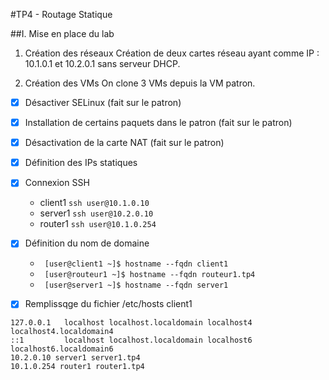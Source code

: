 #TP4 - Routage Statique

##I. Mise en place du lab

1. Création des réseaux
Création de deux cartes réseau ayant comme IP : 10.1.0.1 et 10.2.0.1 sans serveur DHCP.

2. Création des VMs
On clone 3 VMs depuis la VM patron.

- [x] Désactiver SELinux (fait sur le patron)
- [x] Installation de certains paquets dans le patron (fait sur le patron)
- [x] Désactivation de la carte NAT (fait sur le patron)
- [x] Définition des IPs statiques
- [x] Connexion SSH
    * client1 ```ssh user@10.1.0.10 ```
    * server1 ```ssh user@10.2.0.10 ```
    * router1 ```ssh user@10.1.0.254 ```

- [x] Définition du nom de domaine
    * ``  [user@client1 ~]$ hostname --fqdn client1 ``
    * `` [user@routeur1 ~]$ hostname --fqdn routeur1.tp4``
    * `` [user@server1 ~]$ hostname --fqdn server1``
- [x] Remplissqge du fichier /etc/hosts
client1 
``` 
127.0.0.1   localhost localhost.localdomain localhost4 localhost4.localdomain4
::1         localhost localhost.localdomain localhost6 localhost6.localdomain6
10.2.0.10 server1 server1.tp4
10.1.0.254 router1 router1.tp4 
```
